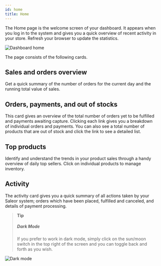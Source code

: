 ```yaml
---
id: home
title: Home
---
```


The Home page is the welcome screen of your dashboard. It appears when you log in to the system and gives you a quick overview of recent activity in your store. Refresh your browser to update the statistics.

![Dashboard home](assets/dashboard-home/1.png)


The page consists of the following cards.

## Sales and orders overview

Get a quick summary of the number of orders for the current day and the running total value of sales.


## Orders, payments, and out of stocks

This card gives an overview of the total number of orders yet to be fulfilled and payments awaiting capture. Clicking each link gives you a breakdown of individual orders and payments. You can also see a total number of products that are out of stock and click the link to see a detailed list. 


## Top products

Identify and understand the trends in your product sales through a handy overview of daily top sellers. Click on individual products to manage inventory. 


## Activity

The activity card gives you a quick summary of all actions taken by your Saleor system; orders which have been placed, fulfilled and canceled, and details of payment processing. 


> **Tip**
>
> ##### Dark Mode 
>
> If you prefer to work in dark mode, simply click on the sun/moon switch in the top right of the screen and you can toggle back and forth as you wish. 

![Dark mode](assets/dashboard-home/2.jpg)
